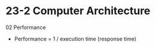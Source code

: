 # 23-2 Computer Architecture 
02 Performance

- Performance = 1 / execution time (response time)



